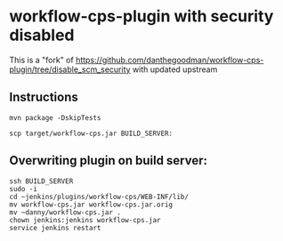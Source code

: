 # workflow-cps-plugin with security disabled

This is a "fork" of https://github.com/danthegoodman/workflow-cps-plugin/tree/disable_scm_security with updated upstream 

## Instructions

    mvn package -DskipTests
    
    scp target/workflow-cps.jar BUILD_SERVER:

## Overwriting plugin on build server:

    ssh BUILD_SERVER
    sudo -i
    cd ~jenkins/plugins/workflow-cps/WEB-INF/lib/
    mv workflow-cps.jar workflow-cps.jar.orig
    mv ~danny/workflow-cps.jar .
    chown jenkins:jenkins workflow-cps.jar
    service jenkins restart
